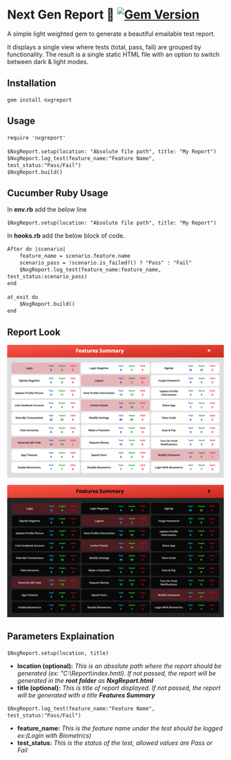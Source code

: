 # **Next Gen Report 💎** [![Gem Version](https://badge.fury.io/rb/nxgreport.svg)](https://badge.fury.io/rb/nxgreport)

A simple light weighted gem to generate a beautiful emailable test report.

It displays a single view where tests (total, pass, fail) are grouped by functionality. The result is a single static HTML file with an option to switch between dark & light modes.

## **Installation**

    gem install nxgreport

## **Usage**

```
require 'nxgreport'

$NxgReport.setup(location: "Absolute file path", title: "My Report")
$NxgReport.log_test(feature_name:"Feature Name", test_status:"Pass/Fail")
$NxgReport.build()
```

## **Cucumber Ruby Usage**

In **env.rb** add the below line

```
$NxgReport.setup(location: "Absolute file path", title: "My Report")
```

In **hooks.rb** add the below block of code.

```
After do |scenario|
    feature_name = scenario.feature.name
    scenario_pass = !scenario.is_failed?() ? "Pass" : "Fail"
    $NxgReport.log_test(feature_name:feature_name, test_status:scenario_pass)
end

at_exit do
    $NxgReport.build()
end
```

## **Report Look**

![Light Mode](./demo/light.png)

![Dark Mode](./demo/dark.png)

## **Parameters Explaination**

```
$NxgReport.setup(location, title)
```

- **location (optional):** _This is an absolute path where the report should be generated (ex: "C:\Report\index.hmtl). If not passed, the report will be generated in the **root folder** as **NxgReport.html**_
- **title (optional):** _This is title of report displayed. If not passed, the report will be generated with a title **Features Summary**_

```
$NxgReport.log_test(feature_name:"Feature Name", test_status:"Pass/Fail")
```

- **feature_name:** _This is the feature name under the test should be logged ex:(Login with Biometrics)_
- **test_status:** _This is the status of the test, allowed values are Pass or Fail_

